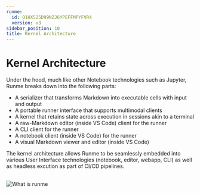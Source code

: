 ```yaml
---
runme:
  id: 01HX525D99NZJ6YPEFFMPYFVR4
  version: v3
sidebar_position: 10
title: Kernel Architecture
---
```


# Kernel Architecture

Under the hood, much like other Notebook technologies such as Jupyter, Runme breaks down into the following parts:

- A serializer that transforms Markdown into executable cells with input and output
- A portable runner interface that supports multimodal clients
- A kernel that retains state across execution in sessions akin to a terminal
- A raw-Markdown editor (inside VS Code) client for the runner
- A CLI client for the runner
- A notebook client (inside VS Code) for the runner
- A visual Markdown viewer and editor (inside VS Code)

The kernel architecture allows Runme to be seamlessly embedded into various User Interface technologies (notebook, editor, webapp, CLI) as well as headless excution as part of CI/CD pipelines.

<br />
<img src="/img/venn.png" style={{width: "60%", display: "inline"}} alt="What is runme"/>
